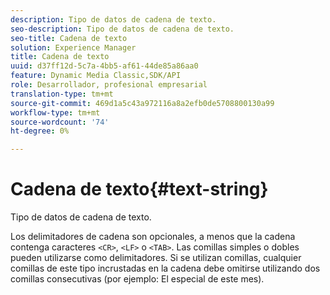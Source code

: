 ```yaml
---
description: Tipo de datos de cadena de texto.
seo-description: Tipo de datos de cadena de texto.
seo-title: Cadena de texto
solution: Experience Manager
title: Cadena de texto
uuid: d37ff12d-5c7a-4bb5-af61-44de85a86aa0
feature: Dynamic Media Classic,SDK/API
role: Desarrollador, profesional empresarial
translation-type: tm+mt
source-git-commit: 469d1a5c43a972116a8a2efb0de5708800130a99
workflow-type: tm+mt
source-wordcount: '74'
ht-degree: 0%

---
```



# Cadena de texto{#text-string}

Tipo de datos de cadena de texto.

Los delimitadores de cadena son opcionales, a menos que la cadena contenga caracteres `<CR>`, `<LF>` o `<TAB>`. Las comillas simples o dobles pueden utilizarse como delimitadores. Si se utilizan comillas, cualquier comillas de este tipo incrustadas en la cadena debe omitirse utilizando dos comillas consecutivas (por ejemplo: El especial de este mes).